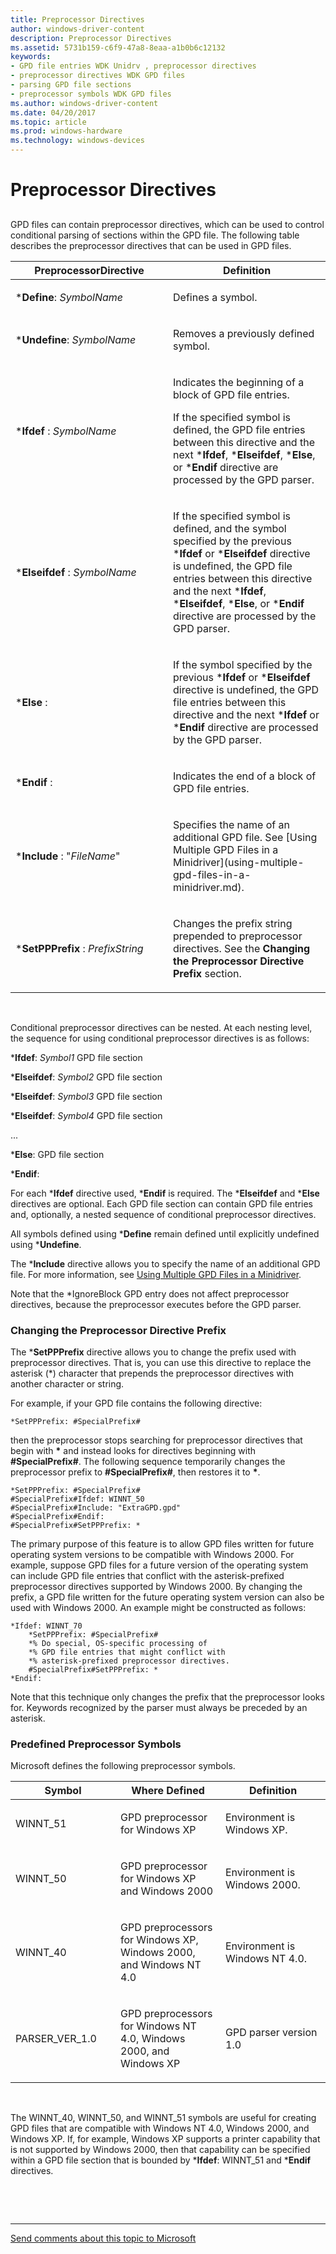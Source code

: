 ```yaml
---
title: Preprocessor Directives
author: windows-driver-content
description: Preprocessor Directives
ms.assetid: 5731b159-c6f9-47a8-8eaa-a1b0b6c12132
keywords:
- GPD file entries WDK Unidrv , preprocessor directives
- preprocessor directives WDK GPD files
- parsing GPD file sections
- preprocessor symbols WDK GPD files
ms.author: windows-driver-content
ms.date: 04/20/2017
ms.topic: article
ms.prod: windows-hardware
ms.technology: windows-devices
---
```


# Preprocessor Directives


## <a href="" id="ddk-preprocessor-directives-gg"></a>


GPD files can contain preprocessor directives, which can be used to control conditional parsing of sections within the GPD file. The following table describes the preprocessor directives that can be used in GPD files.

<table>
<colgroup>
<col width="50%" />
<col width="50%" />
</colgroup>
<thead>
<tr class="header">
<th>PreprocessorDirective</th>
<th>Definition</th>
</tr>
</thead>
<tbody>
<tr class="odd">
<td><p>*<strong>Define</strong>: <em>SymbolName</em></p></td>
<td><p>Defines a symbol.</p></td>
</tr>
<tr class="even">
<td><p>*<strong>Undefine</strong>: <em>SymbolName</em></p></td>
<td><p>Removes a previously defined symbol.</p></td>
</tr>
<tr class="odd">
<td><p>*<strong>Ifdef</strong> : <em>SymbolName</em></p></td>
<td><p>Indicates the beginning of a block of GPD file entries.</p>
<p>If the specified symbol is defined, the GPD file entries between this directive and the next *<strong>Ifdef</strong>, *<strong>Elseifdef</strong>, *<strong>Else</strong>, or *<strong>Endif</strong> directive are processed by the GPD parser.</p></td>
</tr>
<tr class="even">
<td><p>*<strong>Elseifdef</strong> : <em>SymbolName</em></p></td>
<td><p>If the specified symbol is defined, and the symbol specified by the previous *<strong>Ifdef</strong> or *<strong>Elseifdef</strong> directive is undefined, the GPD file entries between this directive and the next *<strong>Ifdef</strong>, *<strong>Elseifdef</strong>, *<strong>Else</strong>, or *<strong>Endif</strong> directive are processed by the GPD parser.</p></td>
</tr>
<tr class="odd">
<td><p>*<strong>Else</strong> :</p></td>
<td><p>If the symbol specified by the previous *<strong>Ifdef</strong> or *<strong>Elseifdef</strong> directive is undefined, the GPD file entries between this directive and the next *<strong>Ifdef</strong> or *<strong>Endif</strong> directive are processed by the GPD parser.</p></td>
</tr>
<tr class="even">
<td><p>*<strong>Endif</strong> :</p></td>
<td><p>Indicates the end of a block of GPD file entries.</p></td>
</tr>
<tr class="odd">
<td><p>*<strong>Include</strong> : &quot;<em>FileName</em>&quot;</p></td>
<td><p>Specifies the name of an additional GPD file. See [Using Multiple GPD Files in a Minidriver](using-multiple-gpd-files-in-a-minidriver.md).</p></td>
</tr>
<tr class="even">
<td><p>*<strong>SetPPPrefix</strong> : <em>PrefixString</em></p></td>
<td><p>Changes the prefix string prepended to preprocessor directives. See the <strong>Changing the Preprocessor Directive Prefix</strong> section.</p></td>
</tr>
</tbody>
</table>

 

Conditional preprocessor directives can be nested. At each nesting level, the sequence for using conditional preprocessor directives is as follows:

\***Ifdef**: *Symbol1* GPD file section

\***Elseifdef**: *Symbol2* GPD file section

\***Elseifdef**: *Symbol3* GPD file section

\***Elseifdef**: *Symbol4* GPD file section

...

\***Else**: GPD file section

\***Endif**:

For each \***Ifdef** directive used, \***Endif** is required. The \***Elseifdef** and \***Else** directives are optional. Each GPD file section can contain GPD file entries and, optionally, a nested sequence of conditional preprocessor directives.

All symbols defined using \***Define** remain defined until explicitly undefined using \***Undefine**.

The \***Include** directive allows you to specify the name of an additional GPD file. For more information, see [Using Multiple GPD Files in a Minidriver](using-multiple-gpd-files-in-a-minidriver.md).

Note that the \*IgnoreBlock GPD entry does not affect preprocessor directives, because the preprocessor executes before the GPD parser.

### <a href="" id="ddk-changing-the-preprocessor-directive-prefix-gg"></a>Changing the Preprocessor Directive Prefix

The \***SetPPPrefix** directive allows you to change the prefix used with preprocessor directives. That is, you can use this directive to replace the asterisk (\*) character that prepends the preprocessor directives with another character or string.

For example, if your GPD file contains the following directive:

```
*SetPPPrefix: #SpecialPrefix#
```

then the preprocessor stops searching for preprocessor directives that begin with **\*** and instead looks for directives beginning with **\#SpecialPrefix\#**. The following sequence temporarily changes the preprocessor prefix to **\#SpecialPrefix\#**, then restores it to **\***.

```
*SetPPPrefix: #SpecialPrefix#
#SpecialPrefix#Ifdef: WINNT_50
#SpecialPrefix#Include: "ExtraGPD.gpd"
#SpecialPrefix#Endif:
#SpecialPrefix#SetPPPrefix: *
```

The primary purpose of this feature is to allow GPD files written for future operating system versions to be compatible with Windows 2000. For example, suppose GPD files for a future version of the operating system can include GPD file entries that conflict with the asterisk-prefixed preprocessor directives supported by Windows 2000. By changing the prefix, a GPD file written for the future operating system version can also be used with Windows 2000. An example might be constructed as follows:

```
*Ifdef: WINNT_70
    *SetPPPrefix: #SpecialPrefix#
    *% Do special, OS-specific processing of
    *% GPD file entries that might conflict with
    *% asterisk-prefixed preprocessor directives.
    #SpecialPrefix#SetPPPrefix: *
*Endif:
```

Note that this technique only changes the prefix that the preprocessor looks for. Keywords recognized by the parser must always be preceded by an asterisk.

### <a href="" id="ddk-predefined-preprocessor-symbols-gg"></a>Predefined Preprocessor Symbols

Microsoft defines the following preprocessor symbols.

<table>
<colgroup>
<col width="33%" />
<col width="33%" />
<col width="33%" />
</colgroup>
<thead>
<tr class="header">
<th>Symbol</th>
<th>Where Defined</th>
<th>Definition</th>
</tr>
</thead>
<tbody>
<tr class="odd">
<td><p>WINNT_51</p></td>
<td><p>GPD preprocessor for Windows XP</p></td>
<td><p>Environment is Windows XP.</p></td>
</tr>
<tr class="even">
<td><p>WINNT_50</p></td>
<td><p>GPD preprocessor for Windows XP and Windows 2000</p></td>
<td><p>Environment is Windows 2000.</p></td>
</tr>
<tr class="odd">
<td><p>WINNT_40</p></td>
<td><p>GPD preprocessors for Windows XP, Windows 2000, and Windows NT 4.0</p></td>
<td><p>Environment is Windows NT 4.0.</p></td>
</tr>
<tr class="even">
<td><p>PARSER_VER_1.0</p></td>
<td><p>GPD preprocessors for Windows NT 4.0, Windows 2000, and Windows XP</p></td>
<td><p>GPD parser version 1.0</p></td>
</tr>
</tbody>
</table>

 

The WINNT\_40, WINNT\_50, and WINNT\_51 symbols are useful for creating GPD files that are compatible with Windows NT 4.0, Windows 2000, and Windows XP. If, for example, Windows XP supports a printer capability that is not supported by Windows 2000, then that capability can be specified within a GPD file section that is bounded by \***Ifdef**: WINNT\_51 and \***Endif** directives.

 

 


--------------------
[Send comments about this topic to Microsoft](mailto:wsddocfb@microsoft.com?subject=Documentation%20feedback%20%5Bprint\print%5D:%20Preprocessor%20Directives%20%20RELEASE:%20%289/1/2016%29&body=%0A%0APRIVACY%20STATEMENT%0A%0AWe%20use%20your%20feedback%20to%20improve%20the%20documentation.%20We%20don't%20use%20your%20email%20address%20for%20any%20other%20purpose,%20and%20we'll%20remove%20your%20email%20address%20from%20our%20system%20after%20the%20issue%20that%20you're%20reporting%20is%20fixed.%20While%20we're%20working%20to%20fix%20this%20issue,%20we%20might%20send%20you%20an%20email%20message%20to%20ask%20for%20more%20info.%20Later,%20we%20might%20also%20send%20you%20an%20email%20message%20to%20let%20you%20know%20that%20we've%20addressed%20your%20feedback.%0A%0AFor%20more%20info%20about%20Microsoft's%20privacy%20policy,%20see%20http://privacy.microsoft.com/default.aspx. "Send comments about this topic to Microsoft")


